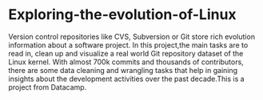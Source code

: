 # Exploring-the-evolution-of-Linux


Version control repositories like CVS, Subversion or Git store rich evolution information about a software project. 
In this project,the main tasks are to read in, clean up and visualize a real world Git repository dataset of the Linux kernel. 
With almost 700k commits and thousands of contributors, there are some data cleaning and wrangling tasks that help in gaining insights about the development activities over the past decade.This is a project from Datacamp.
